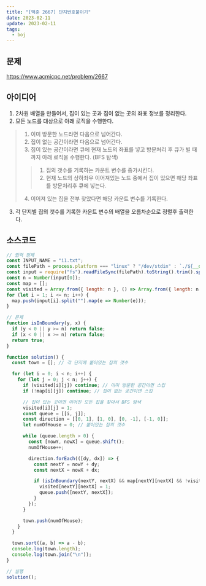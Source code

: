 ```yaml
---
title: "[백준 2667] 단지번호붙이기"
date: 2023-02-11
update: 2023-02-11
tags:
  - boj
---
```


## 문제
https://www.acmicpc.net/problem/2667

## 아이디어
1. 2차원 배열을 만들어서, 집이 있는 곳과 집이 없는 곳의 좌표 정보를 정리한다.
2. 모든 노드를 대상으로 아래 로직을 수행한다.
> 1. 이미 방문한 노드라면 다음으로 넘어간다.
> 2. 집이 없는 공간이라면 다음으로 넘어간다.
> 3. 집이 있는 공간이라면 큐에 현재 노드의 좌표를 넣고 방문처리 후 큐가 빌 때까지 아래 로직을 수행한다. (BFS 탐색)
> > 1. 집의 갯수를 기록하는 카운트 변수를 증가시킨다.
> > 2. 현재 노드의 상하좌우 이어져있는 노드 중에서 집이 있으면 해당 좌표를 방문처리후 큐에 넣는다.
> 4. 이어져 있는 집을 전부 찾았다면 해당 카운트 변수를 기록한다.
3. 각 단지별 집의 갯수를 기록한 카운트 변수의 배열을 오름차순으로 정렬후 출력한다.

## 소스코드
```js
// 입력 정제
const INPUT_NAME = "i1.txt";
const filePath = process.platform === "linux" ? "/dev/stdin" : `./${__dirname.split('\\').pop()}/${INPUT_NAME}`;
const input = require("fs").readFileSync(filePath).toString().trim().split("\n").map(item => item.trim());
const n = Number(input[0]);
const map = [];
const visited = Array.from({ length: n }, () => Array.from({ length: n }, () => 0));
for (let i = 1; i <= n; i++) {
  map.push(input[i].split("").map(e => Number(e)));
}

// 문제
function isInBoundary(y, x) {
  if (y < 0 || y >= n) return false;
  if (x < 0 || x >= n) return false;
  return true;
}

function solution() {
  const town = []; // 각 단지에 붙어있는 집의 갯수

  for (let i = 0; i < n; i++) {
    for (let j = 0; j < n; j++) {
      if (visited[i][j]) continue; // 이미 방문한 공간이면 스킵
      if (!map[i][j]) continue; // 집이 없는 공간이면 스킵

      // 집이 있는 곳이면 이어진 모든 집을 찾아서 BFS 탐색
      visited[i][j] = 1;
      const queue = [[i, j]];
      const direction = [[0, 1], [1, 0], [0, -1], [-1, 0]];
      let numOfHouse = 0; // 붙어있는 집의 갯수

      while (queue.length > 0) {
        const [nowY, nowX] = queue.shift();
        numOfHouse++;

        direction.forEach(([dy, dx]) => {
          const nextY = nowY + dy;
          const nextX = nowX + dx;

          if (isInBoundary(nextY, nextX) && map[nextY][nextX] && !visited[nextY][nextX]) {
            visited[nextY][nextX] = 1;
            queue.push([nextY, nextX]);
          }
        });
      }

      town.push(numOfHouse);
    }
  }

  town.sort((a, b) => a - b);
  console.log(town.length);
  console.log(town.join("\n"));
}

// 실행
solution();
```